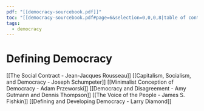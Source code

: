 ```yaml
---
pdf: "[[democracy-sourcebook.pdf]]"
toc: "[[democracy-sourcebook.pdf#page=6&selection=0,0,0,8|table of contents]]"
tags:
  - democracy
---
```

# Defining Democracy
[[The Social Contract - Jean-Jacques Rousseau]]
[[Capitalism, Socialism, and  Democracy - Joseph Schumpeter]]
[[Minimalist Conception of Democracy - Adam Przeworski]]
[[Democracy and Disagreement - Amy Gutmann and Dennis Thompson]]
[[The Voice of the People - James S. Fishkin]]
[[Defining and Developing Democracy - Larry Diamond]]
